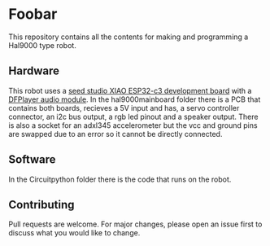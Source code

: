 # Foobar

This repository contains all the contents for making and programming a Hal9000 type robot.

## Hardware

This robot uses a [seed studio XIAO ESP32-c3 development board](https://wiki.seeedstudio.com/XIAO_ESP32C3_Getting_Started/) with a [DFPlayer audio module](https://www.dfrobot.com/product-1121.html). 
In the hal9000mainboard folder there is a PCB that contains both boards, recieves a 5V input and has, a servo controller connector, an i2c bus output, a rgb led pinout and a speaker output. There is also a socket for an adxl345 accelerometer but the vcc and ground pins are swapped due to an error so it cannot be directly connected.

## Software

In the Circuitpython folder there is the code that runs on the robot.


## Contributing

Pull requests are welcome. For major changes, please open an issue first
to discuss what you would like to change.

